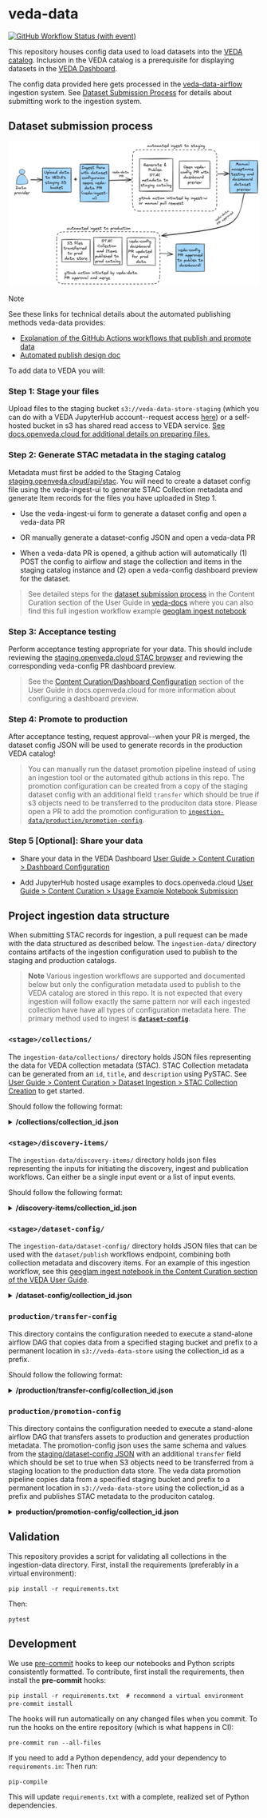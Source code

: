 # veda-data

[![GitHub Workflow Status (with event)](https://img.shields.io/github/actions/workflow/status/nasa-impact/veda-data/ci.yaml?style=for-the-badge&label=CI)](https://github.com/NASA-IMPACT/veda-data/actions/workflows/ci.yaml)

This repository houses config data used to load datasets into the [VEDA catalog](https://nasa-impact.github.io/veda-docs/services/apis.html). Inclusion in the VEDA catalog is a prerequisite for displaying datasets in the [VEDA Dashboard](https://www.earthdata.nasa.gov/dashboard/).

The config data provided here gets processed in the [veda-data-airflow](https://github.com/NASA-IMPACT/veda-data-airflow) ingestion system. See [Dataset Submission Process](#dataset-submission-process) for details about submitting work to the ingestion system.

## Dataset submission process

![veda-data-publication][veda-data-publication]

> [!NOTE]
> See these links for technical details about the automated publishing methods veda-data provides:
>
> * [Explanation of the GitHub Actions workflows that publish and promote data](/docs/gh-actions-publish-and-promote-workflows)
> * [Automated publish design doc](/docs/publishing-data-annotated)

To add data to VEDA you will:

### Step 1: Stage your files

Upload files to the staging bucket `s3://veda-data-store-staging` (which you can do with a VEDA JupyterHub account--request access [here](https://docs.openveda.cloud/user-guide/scientific-computing/getting-access.html)) or a self-hosted bucket in s3 has shared read access to VEDA service. [See docs.openveda.cloud for additional details on preparing files.](https://docs.openveda.cloud/user-guide/content-curation/dataset-ingestion/file-preparation.html)

### Step 2: Generate STAC metadata in the staging catalog

Metadata must first be added to the Staging Catalog [staging.openveda.cloud/api/stac](https://staging.openveda.cloud/api/stac). You will need to create a dataset config file using the veda-ingest-ui to generate STAC Collection metadata and generate Item records for the files you have uploaded in Step 1.

* Use the veda-ingest-ui form to generate a dataset config and open a veda-data PR

* OR manually generate a dataset-config JSON and open a veda-data PR

* When a veda-data PR is opened, a github action will automatically (1) POST the config to airflow and stage the collection and items in the staging catalog instance and (2) open a veda-config dashboard preview for the dataset.

> See detailed steps for the [dataset submission process](https://docs.openveda.cloud/user-guide/content-curation/dataset-ingestion/) in the Content Curation section of the User Guide in [veda-docs](https://nasa-impact.github.io/veda-docs) where you can also find this full ingestion workflow example [geoglam ingest notebook](https://docs.openveda.cloud/user-guide/content-curation/dataset-ingestion/example-template/example-geoglam-ingest.html)

### Step 3: Acceptance testing

Perform acceptance testing appropriate for your data. This should include reviewing the [staging.openveda.cloud STAC browser](https://staging.openveda.cloud) and reviewing the corresponding veda-config PR dashboard preview.

> See the [Content Curation/Dashboard Configuration](https://docs.openveda.cloud/user-guide/content-curation/dashboard-configuration/) section of the User Guide in docs.openveda.cloud for more information about configuring a dashboard preview.

### Step 4: Promote to production

After acceptance testing, request approval--when your PR is merged, the dataset config JSON will be used to generate records in the production VEDA catalog!

> You can manually run the dataset promotion pipeline instead of using an ingestion tool or the automated github actions in this repo. The promotion configuration can be created from a copy of the staging dataset config with an additional field `transfer` which should be true if s3 objects need to be transferred to the produciton data store. Please open a PR to add the promotion configuration to [`ingestion-data/production/promotion-config`](#productionpromotion-config).

### Step 5 [Optional]: Share your data

* Share your data in the VEDA Dashboard [User Guide > Content Curation > Dashboard Configuration](https://docs.openveda.cloud/user-guide/content-curation/dashboard-configuration/)

* Add JupyterHub hosted usage examples to docs.openveda.cloud [User Guide > Content Curation > Usage Example Notebook Submission](https://docs.openveda.cloud/user-guide/content-curation/docs-and-notebooks.html)

## Project ingestion data structure

When submitting STAC records for ingestion, a pull request can be made with the data structured as described below. The `ingestion-data/` directory contains artifacts of the ingestion configuration used to publish to the staging and production catalogs.

> **Note**
Various ingestion workflows are supported and documented below but only the configuration metadata used to publish to the VEDA catalog are stored in this repo. It is not expected that every ingestion will follow exactly the same pattern nor will each ingested collection have have all types of configuration metadata here. The primary method used to ingest is [**`dataset-config`**](#stagedataset-config).

### `<stage>/collections/`

The `ingestion-data/collections/` directory holds JSON files representing the data for VEDA collection metadata (STAC). STAC Collection metadata can be generated from an `id`, `title`,  and `description` using PySTAC. See [User Guide > Content Curation > Dataset Ingestion > STAC Collection Creation](https://docs.openveda.cloud/user-guide/notebooks/veda-operations/stac-collection-creation.html) to get started.

Should follow the following format:

<details>
  <summary><b>/collections/collection_id.json</b></summary>

```json
{
    "id": "<collection-id>",
    "type": "Collection",
    "links":[
    ],
    "title":"<collection-title>",
    "description": "<collection-description>",
    "extent":{
        "spatial":{
            "bbox":[
                [
                    "<min-longitude>",
                    "<min-latitude>",
                    "<max-longitude>",
                    "<max-latitude>",
                ]
            ]
        },
        "temporal":{
            "interval":[
                [
                    "<start-date>",
                    "<end-date>",
                ]
            ]
        }
    },
    "license":"MIT",
    "stac_extensions": [
        "https://stac-extensions.github.io/render/v1.0.0/schema.json",
        "https://stac-extensions.github.io/item-assets/v1.0.0/schema.json"
    ],
    "stac_version": "1.0.0",
    "license": "CC0-1.0",
    "dashboard:is_periodic": "<true/false>",
    "dashboard:time_density": "<month/>day/year>",
    "item_assets": {
        "cog_default": {
            "type": "image/tiff; application=geotiff; profile=cloud-optimized",
            "roles": [
                "data",
                "layer"
            ],
            "title": "Default COG Layer",
            "description": "Cloud optimized default layer to display on map"
        }
    },
    "providers": [
        {
            "name": "NASA VEDA",
            "url": "https://www.earthdata.nasa.gov/dashboard/",
            "roles": [
                "host"
            ]
        }
    ],
    "renders": {
        "dashboard": {
            "colormap_name": "<colormap_name>",
            "rescale": [
                [
                    "<min_rescale>",
                    "<max_rescale>"
                ]
            ],
            "nodata": "nan",
            "assets": [
                "cog_default"
            ],
            "title": "VEDA Dashboard Render Parameters"
        }
    }
}

```

</details>

### `<stage>/discovery-items/`

The `ingestion-data/discovery-items/` directory holds json files representing the inputs for initiating the discovery, ingest and publication workflows.
Can either be a single input event or a list of input events.

Should follow the following format:

<details>
  <summary><b>/discovery-items/collection_id.json</b></summary>

```json
{
    "collection": "<collection-id>",

    ## for s3 discovery
    "prefix": "<s3-key-prefix>",
    "bucket": "<s3-bucket>",
    "filename_regex": "<filename-regex>",
    "datetime_range": "<month/day/year>",

    ### misc
    "dry_run": "<true/false>"
}
```

</details>

### `<stage>/dataset-config/`

The `ingestion-data/dataset-config/` directory holds JSON files that can be used with the `dataset/publish` workflows endpoint, combining both collection metadata and discovery items. For an example of this ingestion workflow, see this [geoglam ingest notebook in the Content Curation section of the VEDA User Guide](https://docs.openveda.cloud/user-guide/content-curation/dataset-ingestion/example-template/example-geoglam-ingest.html).

<details>
  <summary><b>/dataset-config/collection_id.json</b></summary>

```json
{
    "collection": "<collection-id>",
    "title": "<collection-title>",
    "description": "<collection-description>",
    "type": "cog",
    "spatial_extent": {
        "xmin": -180,
        "ymin": 90,
        "xmax": -90,
        "ymax": 180
    },
    "temporal_extent": {
        "startdate": "<start-date>",
        "enddate": "<end-date>"
    },
    "license": "CC0-1.0",
    "is_periodic": false,
    "time_density": null,
    "stac_version": "1.0.0",
    "discovery_items": [
        {
            "prefix": "<prefix>",
            "bucket": "<bucket>",
            "filename_regex": "<regexß>",
            "discovery": "s3",
            "upload": false
        }
    ]
}

```

</details>

### `production/transfer-config`

This directory contains the configuration needed to execute a stand-alone airflow DAG that copies data from a specified staging bucket and prefix to a permanent location in `s3://veda-data-store` using the collection_id as a prefix.

Should follow the following format:

<details>
  <summary><b>/production/transfer-config/collection_id.json</b></summary>

```json
{
    "collection": "<collection-id>",

    ## the location of the staged files
    "origin_bucket": "<s3-bucket>",
    "origin_prefix": "<s3-key-prefix>",
    "bucket": "<s3-bucket>",
    "filename_regex": "<filename-regex>",

    ### misc
    "dry_run": "<true/false>"
}
```

</details>

### `production/promotion-config`

This directory contains the configuration needed to execute a stand-alone airflow DAG that transfers assets to production and generates production metadata. The promotion-config json uses the same schema and values from the [staging/dataset-config JSON](#stagedataset-config) with an additional `transfer` field which should be set to true when S3 objects need to be transferred from a staging location to the production data store. The veda data promotion pipeline copies data from a specified staging bucket and prefix to a permanent location in `s3://veda-data-store` using the collection_id as a prefix and publishes STAC metadata to the produciton catalog.

<details>
  <summary><b>production/promotion-config/collection_id.json</b></summary>

```json
{
    "transfer": true,
    "collection": "<collection-id>",
    "title": "<collection-title>",
    "description": "<collection-description>",
    "type": "cog",
    "spatial_extent": {
        "xmin": -180,
        "ymin": 90,
        "xmax": -90,
        "ymax": 180
    },
    "temporal_extent": {
        "startdate": "<start-date>",
        "enddate": "<end-date>"
    },
    "license": "CC0-1.0",
    "is_periodic": false,
    "time_density": null,
    "stac_version": "1.0.0",
    "discovery_items": [
        {
            "prefix": "<prefix>",
            "bucket": "<bucket>",
            "filename_regex": "<regexß>",
            "discovery": "s3",
            "upload": false
        }
    ]
}

```

</details>

## Validation

This repository provides a script for validating all collections in the ingestion-data directory.
First, install the requirements (preferably in a virtual environment):

```shell
pip install -r requirements.txt
```

Then:

```shell
pytest
```

## Development

We use [pre-commit](https://pre-commit.com/) hooks to keep our notebooks and Python scripts consistently formatted.
To contribute, first install the requirements, then install the **pre-commit** hooks:

```shell
pip install -r requirements.txt  # recommend a virtual environment
pre-commit install
```

The hooks will run automatically on any changed files when you commit.
To run the hooks on the entire repository (which is what happens in CI):

```shell
pre-commit run --all-files
```

If you need to add a Python dependency, add your dependency to `requirements.in`:
Then run:

```shell
pip-compile
```

This will update `requirements.txt` with a complete, realized set of Python dependencies.

[veda-data-publication]: ./docs/publishing-data.excalidraw.png
